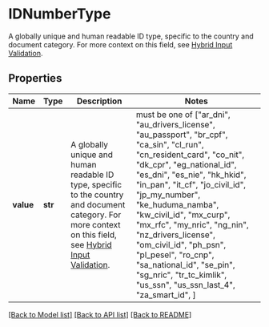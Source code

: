 # IDNumberType

A globally unique and human readable ID type, specific to the country and document category. For more context on this field, see [Hybrid Input Validation](https://plaid.com/docs/identity-verification/hybrid-input-validation).

## Properties
Name | Type | Description | Notes
------------ | ------------- | ------------- | -------------
**value** | **str** | A globally unique and human readable ID type, specific to the country and document category. For more context on this field, see [Hybrid Input Validation](https://plaid.com/docs/identity-verification/hybrid-input-validation). |  must be one of ["ar_dni", "au_drivers_license", "au_passport", "br_cpf", "ca_sin", "cl_run", "cn_resident_card", "co_nit", "dk_cpr", "eg_national_id", "es_dni", "es_nie", "hk_hkid", "in_pan", "it_cf", "jo_civil_id", "jp_my_number", "ke_huduma_namba", "kw_civil_id", "mx_curp", "mx_rfc", "my_nric", "ng_nin", "nz_drivers_license", "om_civil_id", "ph_psn", "pl_pesel", "ro_cnp", "sa_national_id", "se_pin", "sg_nric", "tr_tc_kimlik", "us_ssn", "us_ssn_last_4", "za_smart_id", ]

[[Back to Model list]](../README.md#documentation-for-models) [[Back to API list]](../README.md#documentation-for-api-endpoints) [[Back to README]](../README.md)


